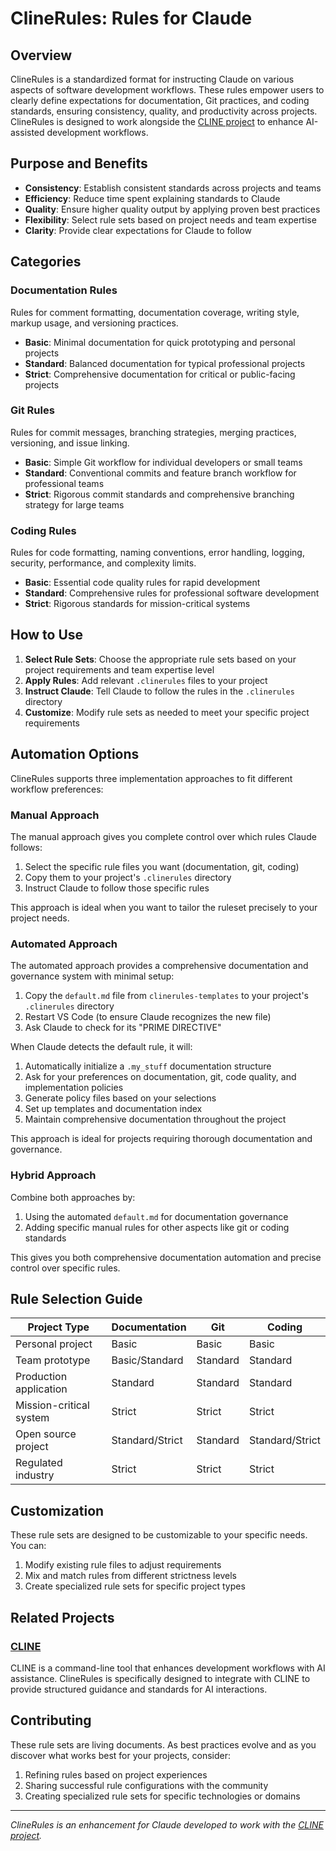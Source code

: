 # ClineRules: Rules for Claude

## Overview

ClineRules is a standardized format for instructing Claude on various aspects of software development workflows. These rules empower users to clearly define expectations for documentation, Git practices, and coding standards, ensuring consistency, quality, and productivity across projects. ClineRules is designed to work alongside the [CLINE project](https://github.com/cline/cline) to enhance AI-assisted development workflows.

## Purpose and Benefits

- **Consistency**: Establish consistent standards across projects and teams
- **Efficiency**: Reduce time spent explaining standards to Claude
- **Quality**: Ensure higher quality output by applying proven best practices
- **Flexibility**: Select rule sets based on project needs and team expertise
- **Clarity**: Provide clear expectations for Claude to follow

## Categories

### Documentation Rules
Rules for comment formatting, documentation coverage, writing style, markup usage, and versioning practices.

- **Basic**: Minimal documentation for quick prototyping and personal projects
- **Standard**: Balanced documentation for typical professional projects
- **Strict**: Comprehensive documentation for critical or public-facing projects

### Git Rules
Rules for commit messages, branching strategies, merging practices, versioning, and issue linking.

- **Basic**: Simple Git workflow for individual developers or small teams
- **Standard**: Conventional commits and feature branch workflow for professional teams
- **Strict**: Rigorous commit standards and comprehensive branching strategy for large teams

### Coding Rules
Rules for code formatting, naming conventions, error handling, logging, security, performance, and complexity limits.

- **Basic**: Essential code quality rules for rapid development
- **Standard**: Comprehensive rules for professional software development
- **Strict**: Rigorous standards for mission-critical systems

## How to Use

1. **Select Rule Sets**: Choose the appropriate rule sets based on your project requirements and team expertise level
2. **Apply Rules**: Add relevant `.clinerules` files to your project
3. **Instruct Claude**: Tell Claude to follow the rules in the `.clinerules` directory
4. **Customize**: Modify rule sets as needed to meet your specific project requirements

## Automation Options

ClineRules supports three implementation approaches to fit different workflow preferences:

### Manual Approach

The manual approach gives you complete control over which rules Claude follows:

1. Select the specific rule files you want (documentation, git, coding)
2. Copy them to your project's `.clinerules` directory
3. Instruct Claude to follow those specific rules

This approach is ideal when you want to tailor the ruleset precisely to your project needs.

### Automated Approach

The automated approach provides a comprehensive documentation and governance system with minimal setup:

1. Copy the `default.md` file from `clinerules-templates` to your project's `.clinerules` directory
2. Restart VS Code (to ensure Claude recognizes the new file)
3. Ask Claude to check for its "PRIME DIRECTIVE"

When Claude detects the default rule, it will:

1. Automatically initialize a `.my_stuff` documentation structure
2. Ask for your preferences on documentation, git, code quality, and implementation policies
3. Generate policy files based on your selections
4. Set up templates and documentation index
5. Maintain comprehensive documentation throughout the project

This approach is ideal for projects requiring thorough documentation and governance.

### Hybrid Approach

Combine both approaches by:

1. Using the automated `default.md` for documentation governance
2. Adding specific manual rules for other aspects like git or coding standards

This gives you both comprehensive documentation automation and precise control over specific rules.

## Rule Selection Guide

| Project Type | Documentation | Git | Coding |
|--------------|--------------|-----|--------|
| Personal project | Basic | Basic | Basic |
| Team prototype | Basic/Standard | Standard | Standard |
| Production application | Standard | Standard | Standard |
| Mission-critical system | Strict | Strict | Strict |
| Open source project | Standard/Strict | Standard | Standard/Strict |
| Regulated industry | Strict | Strict | Strict |

## Customization

These rule sets are designed to be customizable to your specific needs. You can:

1. Modify existing rule files to adjust requirements
2. Mix and match rules from different strictness levels
3. Create specialized rule sets for specific project types

## Related Projects

### [CLINE](https://github.com/cline/cline)
CLINE is a command-line tool that enhances development workflows with AI assistance. ClineRules is specifically designed to integrate with CLINE to provide structured guidance and standards for AI interactions.

## Contributing

These rule sets are living documents. As best practices evolve and as you discover what works best for your projects, consider:

1. Refining rules based on project experiences
2. Sharing successful rule configurations with the community
3. Creating specialized rule sets for specific technologies or domains

---

_ClineRules is an enhancement for Claude developed to work with the [CLINE project](https://github.com/cline/cline)._
